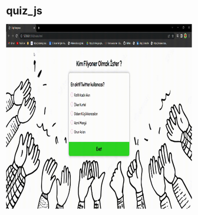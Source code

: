 # quiz_js

<p><img align="left" alt="gif" src="https://github.com/user-beti/quiz_js/blob/main/Bilgi-Yar%C4%B1%C5%9Fmas%C4%B1-Google-Chrome-2023-04-30-01-07-39.gif" width="750" height="500" /></p>
